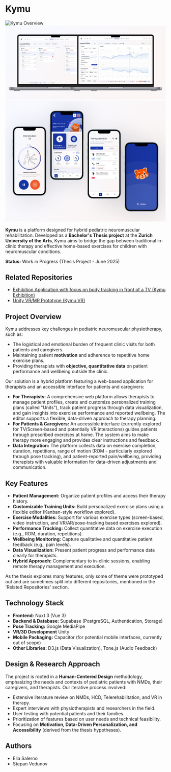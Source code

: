 # Kymu

![Kymu Overview](/public/promotion/kymu-overview.png)
![Kymu Showcase](/public/promotion/kymu-admin.png)
![Kymu Mobile](/public/promotion/kymu-mobile.png)

**Kymu** is a platform designed for hybrid pediatric neuromuscular rehabilitation. Developed as a **Bachelor's Thesis project** at the **Zurich University of the Arts**, Kymu aims to bridge the gap between traditional in-clinic therapy and effective home-based exercises for children with neuromuscular conditions.

**Status:** Work in Progress (Thesis Project - June 2025)

## Related Repositories

- [Exhibition Application with focus on body tracking in front of a TV (Kymu Exhibition)](https://github.com/salernoelia/kymu-exhibition)
- [Unity VR/MR Prototype (Kymu VR)](https://github.com/salernoelia/kymu-vr)

## Project Overview

Kymu addresses key challenges in pediatric neuromuscular physiotherapy, such as:

- The logistical and emotional burden of frequent clinic visits for both patients and caregivers.
- Maintaining patient **motivation** and adherence to repetitive home exercise plans.
- Providing therapists with **objective, quantitative data** on patient performance and wellbeing outside the clinic.

Our solution is a hybrid platform featuring a web-based application for therapists and an accessible interface for patients and caregivers:

- **For Therapists:** A comprehensive web platform allows therapists to manage patient profiles, create and customize personalized training plans (called "Units"), track patient progress through data visualization, and gain insights into exercise performance and reported wellbeing. The editor supports a flexible, data-driven approach to therapy planning.
- **For Patients & Caregivers:** An accessible interface (currently explored for TV/Screen-based and potentially VR interactions) guides patients through prescribed exercises at home. The system aims to make therapy more engaging and provides clear instructions and feedback.
- **Data Integration:** The platform collects data on exercise completion, duration, repetitions, range of motion (ROM - particularly explored through pose tracking), and patient-reported pain/wellbeing, providing therapists with valuable information for data-driven adjustments and communication.

## Key Features

- **Patient Management:** Organize patient profiles and access their therapy history.
- **Customizable Training Units:** Build personalized exercise plans using a flexible editor (Kanban-style workflow explored).
- **Exercise Modalities:** Support for various exercise types (screen-based, video instruction, and VR/AR/pose-tracking based exercises explored).
- **Performance Tracking:** Collect quantitative data on exercise execution (e.g., ROM, duration, repetitions).
- **Wellbeing Monitoring:** Capture qualitative and quantitative patient feedback (e.g., pain levels).
- **Data Visualization:** Present patient progress and performance data clearly for therapists.
- **Hybrid Approach:** Complementary to in-clinic sessions, enabling remote therapy management and execution.

As the thesis explores many features, only some of theme were prototyped out and are sometimes split into different repositories, mentioned in the 'Related Repositories' section.

## Technology Stack

- **Frontend:** Nuxt 3 (Vue 3)
- **Backend & Database:** Supabase (PostgreSQL, Authentication, Storage)
- **Pose Tracking:** Google MediaPipe
- **VR/3D Development** Unity
- **Mobile Packaging:** Capacitor (for potential mobile interfaces, currently out of scope)
- **Other Libraries:** D3.js (Data Visualization), Tone.js (Audio Feedback)

## Design & Research Approach

The project is rooted in a **Human-Centered Design** methodology, emphasizing the needs and contexts of pediatric patients with NMDs, their caregivers, and therapists. Our iterative process involved:

- Extensive literature review on NMDs, HCD, Telerehabilitation, and VR in therapy.
- Expert interviews with physiotherapists and researchers in the field.
- User testing with potential patients and their families.
- Prioritization of features based on user needs and technical feasibility.
- Focusing on **Motivation, Data-Driven Personalization, and Accessibility** (derived from the thesis hypotheses).

## Authors

- Elia Salerno
- Stepan Vedunov

